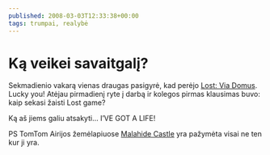```yaml
---
published: 2008-03-03T12:33:38+00:00
tags: trumpai, realybė
---
```


# Ką veikei savaitgalį?

<p>Sekmadienio vakarą vienas draugas pasigyrė, kad perėjo <a href="http://lostpedia.com/wiki/Lost:_Via_Domus">Lost: Via Domus</a>. Lucky you! Atėjau pirmadienį ryte į darbą ir kolegos pirmas klausimas buvo: kaip sekasi žaisti Lost game?</p>
<p>Ką aš jiems galiu atsakyti… I’VE GOT A LIFE!</p>
<p>PS TomTom Airijos žemėlapiuose <a href="http://www.malahidecastle.com/">Malahide Castle</a> yra pažymėta visai ne ten kur ji yra.</p>